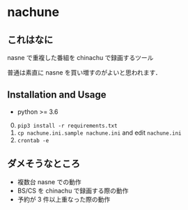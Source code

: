 # nachune

## これはなに
nasne で重複した番組を chinachu で録画するツール

普通は素直に nasne を買い増すのがよいと思われます．

## Installation and Usage
* python >= 3.6

0. `pip3 install -r requirements.txt`
0. `cp nachune.ini.sample nachune.ini` and edit `nachune.ini`
0. `crontab -e`

## ダメそうなところ
* 複数台 nasne での動作
* BS/CS を chinachu で録画する際の動作
* 予約が 3 件以上重なった際の動作
